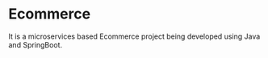 # Ecommerce

It is a microservices based Ecommerce project being developed using Java and SpringBoot.
